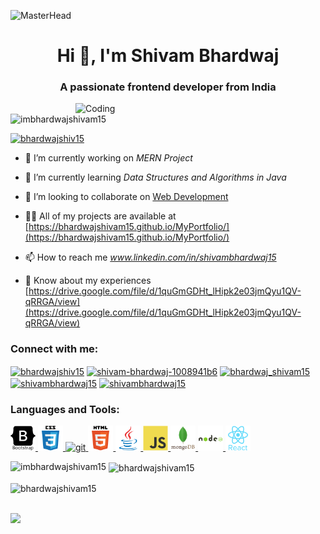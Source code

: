 ![MasterHead](https://previews.123rf.com/images/trueffelpix/trueffelpix1802/trueffelpix180200006/95150923-banner-programming-and-coding-background-vector-illustration-with-icons-and-keywords.jpg)
<h1 align="center">Hi 👋, I'm Shivam Bhardwaj</h1>
<h3 align="center">A passionate frontend developer from India</h3>
<img align="right" alt="Coding" width="400" src="https://encrypted-tbn0.gstatic.com/images?q=tbn:ANd9GcR3WuslWgMDmn3VZ9bktRigOki8oovpzWZ3DA&usqp=CAU">

<p align="left"> <img src="https://komarev.com/ghpvc/?username=imbhardwajshivam15&label=Profile%20views&color=0e75b6&style=flat" alt="imbhardwajshivam15" /> </p>

<p align="left"> <a href="https://twitter.com/bhardwajshiv15" target="blank"><img src="https://img.shields.io/twitter/follow/bhardwajshiv15?logo=twitter&style=for-the-badge" alt="bhardwajshiv15" /></a> </p>

- 🔭 I’m currently working on *MERN Project*

- 🌱 I’m currently learning *Data Structures and Algorithms in Java*

- 👯 I’m looking to collaborate on [Web Development](Projects)

- 👨‍💻 All of my projects are available at [https://bhardwajshivam15.github.io/MyPortfolio/](https://bhardwajshivam15.github.io/MyPortfolio/)

- 📫 How to reach me *www.linkedin.com/in/shivambhardwaj15*

- 📄 Know about my experiences [https://drive.google.com/file/d/1quGmGDHt_lHipk2e03jmQyu1QV-qRRGA/view](https://drive.google.com/file/d/1quGmGDHt_lHipk2e03jmQyu1QV-qRRGA/view)

<h3 align="left">Connect with me:</h3>
<p align="left">
<a href="https://twitter.com/bhardwajshiv15" target="blank"><img align="center" src="https://raw.githubusercontent.com/rahuldkjain/github-profile-readme-generator/master/src/images/icons/Social/twitter.svg" alt="bhardwajshiv15" height="30" width="40" /></a>
<a href="www.linkedin.com/in/shivambhardwaj15" target="blank"><img align="center" src="https://raw.githubusercontent.com/rahuldkjain/github-profile-readme-generator/master/src/images/icons/Social/linked-in-alt.svg" alt="shivam-bhardwaj-1008941b6" height="30" width="40" /></a>
<a href="https://instagram.com/bhardwaj_shivam15" target="blank"><img align="center" src="https://raw.githubusercontent.com/rahuldkjain/github-profile-readme-generator/master/src/images/icons/Social/instagram.svg" alt="bhardwaj_shivam15" height="30" width="40" /></a>
<a href="https://codeforces.com/profile/shivambhardwaj15" target="blank"><img align="center" src="https://raw.githubusercontent.com/rahuldkjain/github-profile-readme-generator/master/src/images/icons/Social/codeforces.svg" alt="shivambhardwaj15" height="30" width="40" /></a>
<a href="https://www.leetcode.com/shivambhardwaj15" target="blank"><img align="center" src="https://raw.githubusercontent.com/rahuldkjain/github-profile-readme-generator/master/src/images/icons/Social/leet-code.svg" alt="shivambhardwaj15" height="30" width="40" /></a>
</p>

<h3 align="left">Languages and Tools:</h3>
<p align="left"> <a href="https://getbootstrap.com" target="_blank" rel="noreferrer"> <img src="https://raw.githubusercontent.com/devicons/devicon/master/icons/bootstrap/bootstrap-plain-wordmark.svg" alt="bootstrap" width="40" height="40"/> </a> <a href="https://www.w3schools.com/css/" target="_blank" rel="noreferrer"> <img src="https://raw.githubusercontent.com/devicons/devicon/master/icons/css3/css3-original-wordmark.svg" alt="css3" width="40" height="40"/> </a> <a href="https://git-scm.com/" target="_blank" rel="noreferrer"> <img src="https://www.vectorlogo.zone/logos/git-scm/git-scm-icon.svg" alt="git" width="40" height="40"/> </a> <a href="https://www.w3.org/html/" target="_blank" rel="noreferrer"> <img src="https://raw.githubusercontent.com/devicons/devicon/master/icons/html5/html5-original-wordmark.svg" alt="html5" width="40" height="40"/> </a> <a href="https://www.java.com" target="_blank" rel="noreferrer"> <img src="https://raw.githubusercontent.com/devicons/devicon/master/icons/java/java-original.svg" alt="java" width="40" height="40"/> </a> <a href="https://developer.mozilla.org/en-US/docs/Web/JavaScript" target="_blank" rel="noreferrer"> <img src="https://raw.githubusercontent.com/devicons/devicon/master/icons/javascript/javascript-original.svg" alt="javascript" width="40" height="40"/> </a> <a href="https://www.mongodb.com/" target="_blank" rel="noreferrer"> <img src="https://raw.githubusercontent.com/devicons/devicon/master/icons/mongodb/mongodb-original-wordmark.svg" alt="mongodb" width="40" height="40"/> </a> <a href="https://nodejs.org" target="_blank" rel="noreferrer"> <img src="https://raw.githubusercontent.com/devicons/devicon/master/icons/nodejs/nodejs-original-wordmark.svg" alt="nodejs" width="40" height="40"/> </a> <a href="https://reactjs.org/" target="_blank" rel="noreferrer"> <img src="https://raw.githubusercontent.com/devicons/devicon/master/icons/react/react-original-wordmark.svg" alt="react" width="40" height="40"/> </a> </p>

<p><img align="left" src="https://github-readme-stats.vercel.app/api/top-langs?username=bhardwajshivam15&show_icons=true&locale=en&layout=compact" alt="imbhardwajshivam15" /></p>

<p>&nbsp;<img align="center" src="https://github-readme-stats.vercel.app/api?username=bhardwajshivam15&show_icons=true&locale=en" alt="bhardwajshivam15" /></p>

<p><img align="center" src="https://github-readme-streak-stats.herokuapp.com/?user=bhardwajshivam15&" alt="bhardwajshivam15" /></p>
&nbsp;
<div bacground-color="white" style="display: flex; flex-direction: row;">
 <img src="https://leetcard.jacoblin.cool/shivambhardwaj15?ext=contest" height="350px">
</div>
&nbsp;
